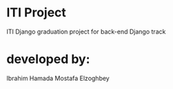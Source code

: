 # ITI Project
ITI Django graduation project for back-end Django track
# developed by:
Ibrahim Hamada
Mostafa Elzoghbey
